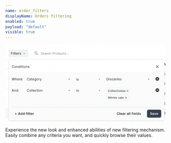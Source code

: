 ```yaml
---
name: order_filters
displayName: Orders filtering
enabled: true
payload: "default"
visible: true
---
```


![new filters](./images/filters.png)

Experience the new look and enhanced abilities of new filtering mechanism.
Easily combine any criteria you want, and quickly browse their values.